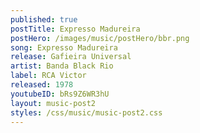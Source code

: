 ```yaml
---
published: true
postTitle: Expresso Madureira
postHero: /images/music/postHero/bbr.png
song: Expresso Madureira
release: Gafieira Universal
artist: Banda Black Rio
label: RCA Victor
released: 1978
youtubeID: bRs9Z6WR3hU
layout: music-post2
styles: /css/music/music-post2.css
---
```


<!-- <div class="testbox"></div> -->
